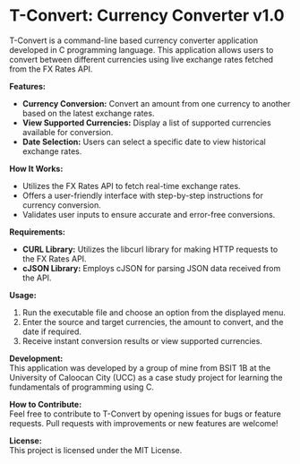 # T-Convert: Currency Converter v1.0
T-Convert is a command-line based currency converter application developed in C programming language. This application allows users to convert between different currencies using live exchange rates fetched from the FX Rates API.

**Features:**<br>
- **Currency Conversion:** Convert an amount from one currency to another based on the latest exchange rates.
- **View Supported Currencies:** Display a list of supported currencies available for conversion.
- **Date Selection:** Users can select a specific date to view historical exchange rates.

**How It Works:**<br>
- Utilizes the FX Rates API to fetch real-time exchange rates.
- Offers a user-friendly interface with step-by-step instructions for currency conversion.
- Validates user inputs to ensure accurate and error-free conversions.

**Requirements:**<br>
- **CURL Library:** Utilizes the libcurl library for making HTTP requests to the FX Rates API.
- **cJSON Library:** Employs cJSON for parsing JSON data received from the API.

**Usage:**<br>
1. Run the executable file and choose an option from the displayed menu.
2. Enter the source and target currencies, the amount to convert, and the date if required.
3. Receive instant conversion results or view supported currencies.

**Development:**<br>
This application was developed by a group of mine from BSIT 1B at the University of Caloocan City (UCC) as a case study project for learning the fundamentals of programming using C.

**How to Contribute:**<br>
Feel free to contribute to T-Convert by opening issues for bugs or feature requests. Pull requests with improvements or new features are welcome!

**License:**<br>
This project is licensed under the MIT License.

